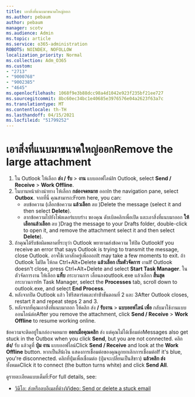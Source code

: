 ```yaml
---
title: เอาสิ่งที่แนบมาขนาดใหญ่ออก
ms.author: pebaum
author: pebaum
manager: scotv
ms.audience: Admin
ms.topic: article
ms.service: o365-administration
ROBOTS: NOINDEX, NOFOLLOW
localization_priority: Normal
ms.collection: Adm_O365
ms.custom:
- "2713"
- "9000768"
- "9002385"
- "4645"
ms.openlocfilehash: 1068f9e3b88dcc98a4d1042e923f235bf21ee727
ms.sourcegitcommit: 8bc60ec34bc1e40685e3976576e04a2623f63a7c
ms.translationtype: MT
ms.contentlocale: th-TH
ms.lasthandoff: 04/15/2021
ms.locfileid: "51799252"
---
```

# <a name="remove-the-large-attachment"></a><span data-ttu-id="3b4d4-102">เอาสิ่งที่แนบมาขนาดใหญ่ออก</span><span class="sxs-lookup"><span data-stu-id="3b4d4-102">Remove the large attachment</span></span>

1. <span data-ttu-id="3b4d4-103">ใน Outlook ให้เลือก **ส่ง / รับ**  >  **งาน** แบบออฟไลน์</span><span class="sxs-lookup"><span data-stu-id="3b4d4-103">In Outlook, select **Send / Receive** > **Work Offline**.</span></span> 
2. <span data-ttu-id="3b4d4-104">ในบานหน้าต่างนําทาง ให้เลือก **กล่องจดหมาย** ออก</span><span class="sxs-lookup"><span data-stu-id="3b4d4-104">In the navigation pane, select **Outbox**.</span></span> <span data-ttu-id="3b4d4-105">จากที่นี่ คุณสามารถ:</span><span class="sxs-lookup"><span data-stu-id="3b4d4-105">From here, you can:</span></span> 
    - <span data-ttu-id="3b4d4-106">ลบข้อความ (เลือกข้อความ **แล้วเลือก** ลบ )</span><span class="sxs-lookup"><span data-stu-id="3b4d4-106">Delete the message (select it and then select **Delete**).</span></span>
    - <span data-ttu-id="3b4d4-107">ลากข้อความไปยังโฟลเดอร์แบบร่าง ของคุณ ดับเบิลคลิกเพื่อเปิด และเอาสิ่งที่แนบมาออก **ให้เลือกแล้วเลือก** ลบ )</span><span class="sxs-lookup"><span data-stu-id="3b4d4-107">Drag the message to your Drafts folder, double-click to open it, and remove the attachment select it and then select **Delete**).</span></span>
3. <span data-ttu-id="3b4d4-108">ถ้าคุณได้รับข้อผิดพลาดที่ระบุว่า Outlook พยายามส่งข้อความ ให้ปิด Outlook</span><span class="sxs-lookup"><span data-stu-id="3b4d4-108">If you receive an error that says Outlook is trying to transmit the message, close Outlook.</span></span> <span data-ttu-id="3b4d4-109">อาจใช้เวลาสักครู่เพื่อออก</span><span class="sxs-lookup"><span data-stu-id="3b4d4-109">It may take a few moments to exit.</span></span> <span data-ttu-id="3b4d4-110">ถ้า Outlook ไม่ปิด ให้กด Ctrl+Alt+Delete **แล้วเลือก เริ่มตัวจัดการ** งาน</span><span class="sxs-lookup"><span data-stu-id="3b4d4-110">If Outlook doesn't close, press Ctrl+Alt+Delete and select **Start Task Manager**.</span></span> <span data-ttu-id="3b4d4-111">ใน ตัวจัดการงาน ให้เลือก **แท็บ** กระบวนการ เลื่อนลงoutlook.exe แล้วเลือก **สิ้นสุด** กระบวนการ</span><span class="sxs-lookup"><span data-stu-id="3b4d4-111">In Task Manager, select the **Processes** tab, scroll down to outlook.exe, and select **End Process**.</span></span>
4. <span data-ttu-id="3b4d4-112">หลังจากปิด Outlook แล้ว ให้รีสตาร์ตและทําซ้ําขั้นตอนที่ 2 และ 3</span><span class="sxs-lookup"><span data-stu-id="3b4d4-112">After Outlook closes, restart it and repeat steps 2 and 3.</span></span> 
5. <span data-ttu-id="3b4d4-113">หลังจากที่คุณเอาสิ่งที่แนบมาออก ให้คลิก ส่ง **/ รับงาน**  >  **แบบออฟไลน์ เพื่อ** กลับมาใช้งานแบบออนไลน์ต่อ</span><span class="sxs-lookup"><span data-stu-id="3b4d4-113">After you remove the attachment, click **Send / Receive** > **Work Offline** to resume working online.</span></span> 

<span data-ttu-id="3b4d4-114">ข้อความจะติดอยู่ในกล่องจดหมาย **ออกเมื่อคุณคลิก** ส่ง แต่คุณไม่ได้เชื่อมต่อ</span><span class="sxs-lookup"><span data-stu-id="3b4d4-114">Messages also get stuck in the Outbox when you click **Send**, but you are not connected.</span></span> <span data-ttu-id="3b4d4-115">คลิก **ส่ง/** รับ แล้วดูที่ **ปุ่ม งาน** แบบออฟไลน์</span><span class="sxs-lookup"><span data-stu-id="3b4d4-115">Click **Send / Receive** and look at the **Work Offline** button.</span></span> <span data-ttu-id="3b4d4-116">หากเป็นสีน้เงิน แสดงการเชื่อมต่อของคุณถูกยกเลิกการเชื่อมต่อ</span><span class="sxs-lookup"><span data-stu-id="3b4d4-116">If it's blue, you're disconnected.</span></span> <span data-ttu-id="3b4d4-117">คลิกที่ปุ่มเพื่อเชื่อมต่อ (ปุ่มจะเปลี่ยนเป็นสีขาว) **แล้วคลิก ส่ง** ทั้งหมด</span><span class="sxs-lookup"><span data-stu-id="3b4d4-117">Click it to connect (the button turns white) and click **Send All**.</span></span>
 
 <span data-ttu-id="3b4d4-118">ดูรายละเอียดแบบเต็มที่:</span><span class="sxs-lookup"><span data-stu-id="3b4d4-118">For full details, see:</span></span>
- [<span data-ttu-id="3b4d4-119">วิดีโอ: ส่งหรือลบอีเมลที่ค้าง</span><span class="sxs-lookup"><span data-stu-id="3b4d4-119">Video: Send or delete a stuck email</span></span>](https://support.office.com/article/Video-Send-or-delete-an-email-stuck-in-your-outbox-26d5d34a-4e5f-444a-a9e8-44db04a94dec) 